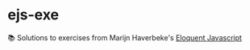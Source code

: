 # ejs-exe

📚 Solutions to exercises from Marijn Haverbeke's [Eloquent Javascript](https://eloquentjavascript.net) 
